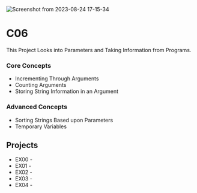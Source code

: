 ![Screenshot from 2023-08-24 17-15-34](https://github.com/hasanocal42/Ecole42-Piscine2023/assets/140838926/a8b3f057-c02b-4f66-9249-f4a041cf8252)

# C06

This Project Looks into Parameters and Taking Information from Programs.

### Core Concepts 
- Incrementing Through Arguments
- Counting Arguments
- Storing String Information in an Argument

### Advanced Concepts
- Sorting Strings Based upon Parameters
- Temporary Variables

## Projects
- EX00 -
- EX01 -
- EX02 -
- EX03 -
- EX04 -
